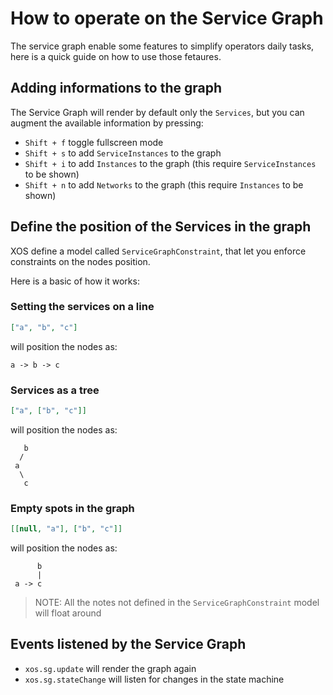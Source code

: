 # How to operate on the Service Graph

The service graph enable some features to simplify operators daily tasks, here
is a quick guide on how to use those fetaures.

## Adding informations to the graph

The Service Graph will render by default only the `Services`, but you can
augment the available information by pressing:

* `Shift + f` toggle fullscreen mode
* `Shift + s` to add `ServiceInstances` to the graph
* `Shift + i` to add `Instances` to the graph (this require `ServiceInstances`
  to be shown)
* `Shift + n` to add `Networks` to the graph (this require `Instances` to be
  shown)

## Define the position of the Services in the graph

XOS define a model called `ServiceGraphConstraint`, that let you enforce
constraints on the nodes position.

Here is a basic of how it works:

### Setting the services on a line

```json
["a", "b", "c"]
```

will position the nodes as:

```graph
a -> b -> c
```

### Services as a tree

```json
["a", ["b", "c"]]
```

will position the nodes as:

```graph
   b
  /
 a
  \
   c
```

### Empty spots in the graph

```json
[[null, "a"], ["b", "c"]]
```

will position the nodes as:

```graph
      b
      |
 a -> c
```

> NOTE: All the notes not defined in the `ServiceGraphConstraint` model will
> float around

## Events listened by the Service Graph

* `xos.sg.update` will render the graph again
* `xos.sg.stateChange` will listen for changes in the state machine

